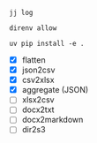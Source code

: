 ```
jj log
```

```
direnv allow
```

```
uv pip install -e .
```

- [x] flatten
- [x] json2csv
- [x] csv2xlsx
- [x] aggregate (JSON)
- [ ] xlsx2csv
- [ ] docx2txt
- [ ] docx2markdown
- [ ] dir2s3

